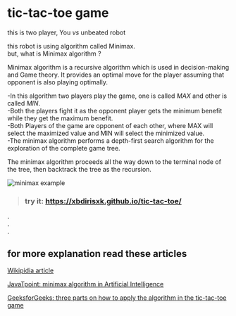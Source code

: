 # tic-tac-toe game

this is two player, You _vs_ unbeated robot

this robot is using algorithm called Minimax. <br>
but, what is Minimax algorithm ?

Minimax algorithm is a recursive algorithm which is used in decision-making and Game theory. It provides an optimal move for the player assuming that opponent is also playing optimally.

-In this algorithm two players play the game, one is called _MAX_ and other is called _MIN_. <br>
-Both the players fight it as the opponent player gets the minimum benefit while they get the maximum benefit. <br>
-Both Players of the game are opponent of each other, where MAX will select the maximized value and MIN will select the minimized value. <br>
-The minimax algorithm performs a depth-first search algorithm for the exploration of the complete game tree.

The minimax algorithm proceeds all the way down to the terminal node of the tree, then backtrack the tree as the recursion.

![minimax example](https://upload.wikimedia.org/wikipedia/commons/e/e1/Plminmax.gif)

> ### try it: **https://xbdirisxk.github.io/tic-tac-toe/**

. <br>
. <br>
.

## for more explanation read these articles

[Wikipidia article](https://en.wikipedia.org/wiki/Minimax)

[JavaTpoint: minimax algorithm in Artificial Intelligence](https://www.javatpoint.com/mini-max-algorithm-in-ai)

[GeeksforGeeks: three parts on how to apply the algorithm in the tic-tac-toe game](https://www.geeksforgeeks.org/minimax-algorithm-in-game-theory-set-1-introduction/)
